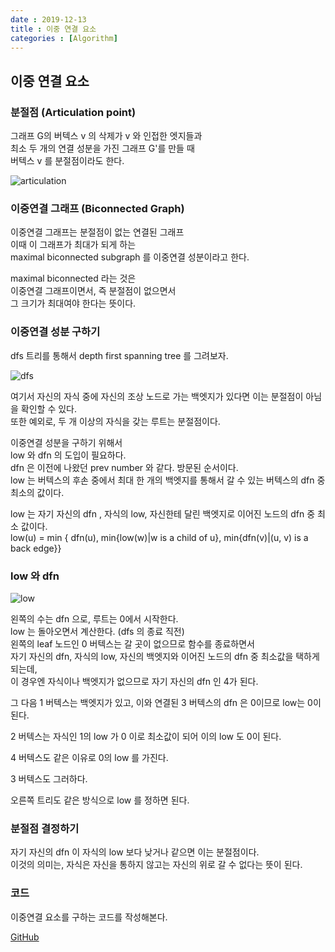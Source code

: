 ```yaml
---
date : 2019-12-13
title : 이중 연결 요소
categories : [Algorithm]
---
```


## 이중 연결 요소

### 분절점 (Articulation point)  

그래프 G의 버텍스 v 의 삭제가 v 와 인접한 엣지들과  
최소 두 개의 연결 성분을 가진 그래프 G'를 만들 때  
버텍스 v 를 분절점이라도 한다.  

![articulation](https://user-images.githubusercontent.com/22045424/70789200-e7a7e100-1dd5-11ea-99ee-5d155a8aac85.png)


### 이중연결 그래프 (Biconnected Graph)

이중연결 그래프는 분절점이 없는 연결된 그래프  
이때 이 그래프가 최대가 되게 하는  
maximal biconnected subgraph 를 이중연결 성분이라고 한다.  

maximal biconnected 라는 것은  
이중연결 그래프이면서, 즉 분절점이 없으면서  
그 크기가 최대여야 한다는 뜻이다.  


### 이중연결 성분 구하기

dfs 트리를 통해서 depth first spanning tree 를 그려보자.  

![dfs](https://user-images.githubusercontent.com/22045424/70797210-62c5c300-1de7-11ea-8899-313d2373d44a.png)

여기서 자신의 자식 중에 자신의 조상 노드로 가는 백엣지가 있다면 이는 분절점이 아님을 확인할 수 있다.  
또한 예외로, 두 개 이상의 자식을 갖는 루트는 분절점이다.  


이중연결 성분을 구하기 위해서  
low 와 dfn 의 도입이 필요하다.  
dfn 은 이전에 나왔던 prev number 와 같다. 방문된 순서이다.  
low 는 버텍스의 후손 중에서 최대 한 개의 백엣지를 통해서 갈 수 있는 버텍스의 dfn 중 최소의 값이다.  

low 는 자기 자신의 dfn , 자식의 low, 자신한테 달린 백엣지로 이어진 노드의 dfn 중 최소 값이다.  
low(u) = min { dfn(u), min{low(w)|w is a child of u}, min{dfn(v)|(u, v) is a back edge}}  

### low 와 dfn 

![low](https://user-images.githubusercontent.com/22045424/70797836-af5dce00-1de8-11ea-9ded-36db4e9f344a.png)

왼쪽의 수는 dfn 으로, 루트는 0에서 시작한다.  
low 는 돌아오면서 계산한다. (dfs 의 종료 직전)  
왼쪽의 leaf 노드인 0 버텍스는 갈 곳이 없으므로 함수를 종료하면서  
자기 자신의 dfn, 자식의 low, 자신의 백엣지와 이어진 노드의 dfn 중 최소값을 택하게 되는데,  
이 경우엔 자식이나 백엣지가 없으므로 자기 자신의 dfn 인 4가 된다.  

그 다음 1 버텍스는 백엣지가 있고, 이와 연결된 3 버텍스의 dfn 은 0이므로 low는 0이 된다.  

2 버텍스는 자식인 1의 low 가 0 이로 최소값이 되어 이의 low 도 0이 된다.  

4 버텍스도 같은 이유로 0의 low 를 가진다.  

3 버텍스도 그러하다.  

오른쪽 트리도 같은 방식으로 low 를 정하면 된다.  


### 분절점 결정하기

자기 자신의 dfn 이 자식의 low 보다 낮거나 같으면 이는 분절점이다.  
이것의 의미는, 자식은 자신을 통하지 않고는 자신의 위로 갈 수 없다는 뜻이 된다.  



### 코드

이중연결 요소를 구하는 코드를 작성해본다.  

[GitHub](https://github.com/jkjan/Algorithm/blob/master/Graph%20Algorithm/04.%20Biconnected%20Component/Biconnected%20Component.cpp)
